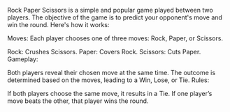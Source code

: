 Rock Paper Scissors is a simple and popular game played between two players. The objective of the game is to predict your opponent's move and win the round. Here's how it works:

Moves: Each player chooses one of three moves: Rock, Paper, or Scissors.

Rock: Crushes Scissors.
Paper: Covers Rock.
Scissors: Cuts Paper.
Gameplay:

Both players reveal their chosen move at the same time.
The outcome is determined based on the moves, leading to a Win, Lose, or Tie.
Rules:

If both players choose the same move, it results in a Tie.
If one player’s move beats the other, that player wins the round.